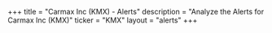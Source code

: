 +++
title = "Carmax Inc (KMX) - Alerts"
description = "Analyze the Alerts for Carmax Inc (KMX)"
ticker = "KMX"
layout = "alerts"
+++

